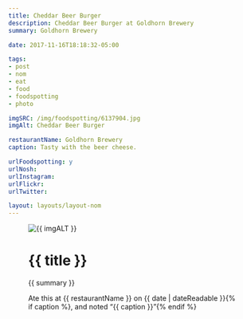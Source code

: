 ```yaml
---
title: Cheddar Beer Burger
description: Cheddar Beer Burger at Goldhorn Brewery
summary: Goldhorn Brewery

date: 2017-11-16T18:18:32-05:00

tags:
- post
- nom
- eat
- food
- foodspotting
- photo

imgSRC: /img/foodspotting/6137904.jpg
imgAlt: Cheddar Beer Burger

restaurantName: Goldhorn Brewery
caption: Tasty with the beer cheese.

urlFoodspotting: y
urlNosh:
urlInstagram:
urlFlickr:
urlTwitter:

layout: layouts/layout-nom
---
```

<figure class="nom">
	<img class="u-photo img-border" src="{{ imgSRC }}" alt="{{ imgALT }}">
	<figcaption>
		<h1 class="title p-name">{{ title }}</h1>
		<p class="summary">{{ summary }}</p>
		<p>Ate this at {{ restaurantName }} on <time class="dt-published" datetime="{{ date | dateIso }}">{{ date | dateReadable }}</time>{% if caption %}, and noted <q class="caption">{{ caption }}</q>{% endif %}
	</figcaption>
</figure>